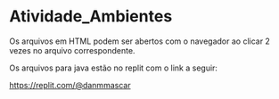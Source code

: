 # Atividade_Ambientes

Os arquivos em HTML podem ser abertos com o navegador ao clicar 2 vezes no arquivo correspondente.

Os arquivos para java estão no replit com o link a seguir:

https://replit.com/@danmmascar
